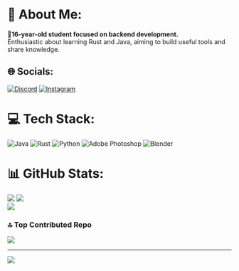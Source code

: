 # 💫 About Me:
🐰<b>16-year-old student focused on backend development.</b><br> Enthusiastic about learning Rust and Java, aiming to build useful tools and share knowledge. 


## 🌐 Socials:
[![Discord](https://img.shields.io/badge/Discord-%237289DA.svg?logo=discord&logoColor=white)](https://discord.gg/thinkerthk) [![Instagram](https://img.shields.io/badge/Instagram-%23E4405F.svg?logo=Instagram&logoColor=white)](https://instagram.com/VladislavTHK) 

# 💻 Tech Stack:
![Java](https://img.shields.io/badge/java-%23ED8B00.svg?style=for-the-badge&logo=openjdk&logoColor=white) ![Rust](https://img.shields.io/badge/rust-%23000000.svg?style=for-the-badge&logo=rust&logoColor=white) ![Python](https://img.shields.io/badge/python-3670A0?style=for-the-badge&logo=python&logoColor=ffdd54) ![Adobe Photoshop](https://img.shields.io/badge/adobe%20photoshop-%2331A8FF.svg?style=for-the-badge&logo=adobe%20photoshop&logoColor=white) ![Blender](https://img.shields.io/badge/blender-%23F5792A.svg?style=for-the-badge&logo=blender&logoColor=white)
# 📊 GitHub Stats:
![](https://github-readme-stats.vercel.app/api?username=VladTHK&theme=codeSTACKr&hide_border=true&include_all_commits=false&count_private=false)
![](https://nirzak-streak-stats.vercel.app/?user=VladTHK&theme=codeSTACKr&hide_border=true)<br/>
![](https://github-readme-stats.vercel.app/api/top-langs/?username=VladTHK&theme=codeSTACKr&hide_border=true&include_all_commits=false&count_private=false&layout=compact)

### 🔝 Top Contributed Repo
![](https://github-contributor-stats.vercel.app/api?username=VladTHK&limit=5&theme=dark&combine_all_yearly_contributions=true)

---
[![](https://visitcount.itsvg.in/api?id=VladTHK&icon=9&color=7)](https://visitcount.itsvg.in)
